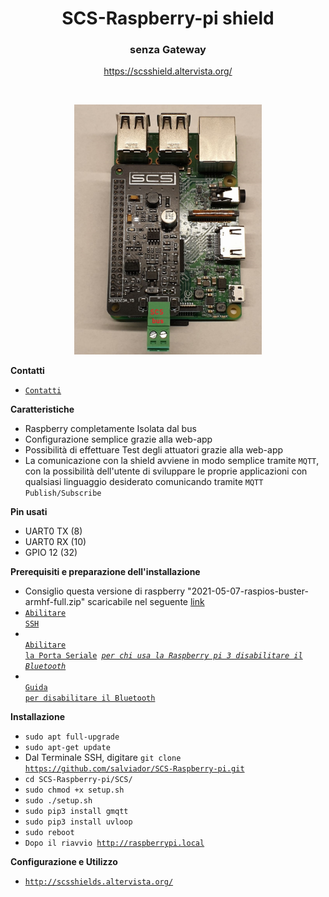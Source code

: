 <p align="center">
  <h1 align="center"> SCS-Raspberry-pi shield</h1>
  <h3 align="center">senza Gateway</h3>
  
  <div align="center">
    <a href="https://scsshield.altervista.org/">https://scsshield.altervista.org/</a>
  </div>
</p>

<br>

<p align="center">
  <img src="raspberry4.jpg" width="300" />
</p>

**Contatti**
* <code><a href="http://scsshields.altervista.org/contatti.html">Contatti</a></code>

**Caratteristiche**

* Raspberry completamente Isolata dal bus
* Configurazione semplice grazie alla web-app
* Possibilità di effettuare Test degli attuatori grazie alla web-app
* La comunicazione con la shield avviene in modo semplice tramite <code>MQTT</code>, con la possibilità dell'utente di sviluppare le proprie applicazioni con qualsiasi linguaggio desiderato comunicando tramite <code>MQTT Publish/Subscribe</code>


**Pin usati**

* UART0 TX (8)
* UART0 RX (10)
* GPIO 12 (32)



**Prerequisiti e preparazione dell'installazione**


* Consiglio questa versione di raspberry "2021-05-07-raspios-buster-armhf-full.zip"
scaricabile nel seguente <a href="https://drive.google.com/file/d/1n9x76HdiFXM_pIzgByjm45ASKpH6mBKp/view" target="_blank"> link </a>
* <code><a href="https://phoenixnap.com/kb/enable-ssh-raspberry-pi" target="_blank">Abilitare SSH</a></code>
* <code> <a href="https://spellfoundry.com/2016/05/29/configuring-gpio-serial-port-raspbian-jessie-including-pi-3-4/" target="_blank">Abilitare la Porta Seriale</a> <u><i>per chi usa la Raspberry pi 3 disabilitare il Bluetooth</i></u></code>
* <code> <a href="https://di-marco.net/blog/it/2020-04-18-tips-disabling_bluetooth_on_raspberry_pi/" target="_blank">Guida per disabilitare il Bluetooth</a></code>





**Installazione**
* <code>sudo apt full-upgrade</code>
* <code>sudo apt-get update</code>
* Dal Terminale SSH, digitare <code>git clone https://github.com/salviador/SCS-Raspberry-pi.git</code>
* <code>cd SCS-Raspberry-pi/SCS/</code>
* <code>sudo chmod +x setup.sh</code>
* <code>sudo ./setup.sh</code>
* <code>sudo pip3 install gmqtt</code>
* <code>sudo pip3 install uvloop</code>
* <code>sudo reboot</code>
* <code>Dopo il riavvio http://raspberrypi.local</code>

**Configurazione e Utilizzo**
* <code><a href="http://scsshields.altervista.org/">http://scsshields.altervista.org/</a></code>



